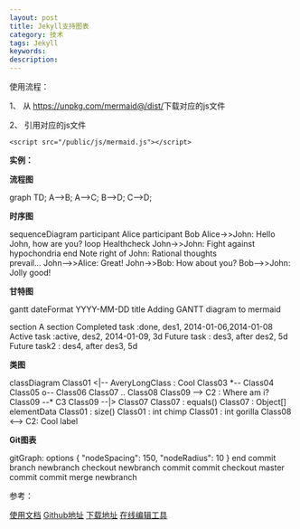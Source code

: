 ```yaml
---
layout: post
title: Jekyll支持图表
category: 技术
tags: Jekyll
keywords: 
description: 
---
```




使用流程：

1、 从 [https://unpkg.com/mermaid@<version>/dist/](https://unpkg.com/mermaid@<version>/dist/)下载对应的js文件

2、 引用对应的js文件

	<script src="/public/js/mermaid.js"></script>


**实例：**

**流程图**

<div class="mermaid">
graph TD;
    A-->B;
    A-->C;
    B-->D;
    C-->D;
</div>

**时序图**

<div class="mermaid">
sequenceDiagram
    participant Alice
    participant Bob
    Alice->>John: Hello John, how are you?
    loop Healthcheck
        John->>John: Fight against hypochondria
    end
    Note right of John: Rational thoughts <br/>prevail...
    John-->>Alice: Great!
    John->>Bob: How about you?
    Bob-->>John: Jolly good!
</div>


**甘特图**

<div class="mermaid">
gantt
dateFormat  YYYY-MM-DD
title Adding GANTT diagram to mermaid

section A section
Completed task            :done,    des1, 2014-01-06,2014-01-08
Active task               :active,  des2, 2014-01-09, 3d
Future task               :         des3, after des2, 5d
Future task2               :         des4, after des3, 5d
</div>


**类图**

<div class="mermaid">
classDiagram
Class01 <|-- AveryLongClass : Cool
Class03 *-- Class04
Class05 o-- Class06
Class07 .. Class08
Class09 --> C2 : Where am i?
Class09 --* C3
Class09 --|> Class07
Class07 : equals()
Class07 : Object[] elementData
Class01 : size()
Class01 : int chimp
Class01 : int gorilla
Class08 <--> C2: Cool label
</div>

**Git图表**

<div class="mermaid">
gitGraph:
options
{
    "nodeSpacing": 150,
    "nodeRadius": 10
}
end
commit
branch newbranch
checkout newbranch
commit
commit
checkout master
commit
commit
merge newbranch
</div>



参考：

[使用文档](https://mermaidjs.github.io/)
[Github地址](https://github.com/knsv/mermaid)
[下载地址](https://unpkg.com/mermaid@7.1.2/dist/)
[在线编辑工具](http://mermaidjs.github.io/mermaid-live-editor)


